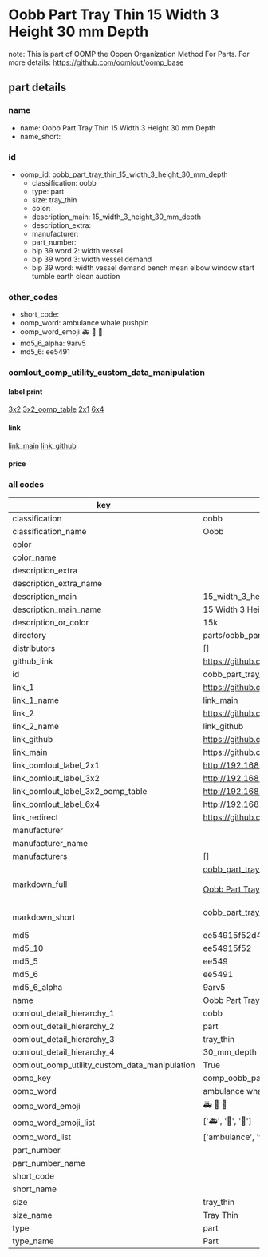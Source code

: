 # Oobb Part Tray Thin 15 Width 3 Height 30 mm Depth  

note: This is part of OOMP the Oopen Organization Method For Parts. For more details: https://github.com/oomlout/oomp_base

##  part details
  







### name
* name: Oobb Part Tray Thin 15 Width 3 Height 30 mm Depth
* name_short: 
### id
* oomp_id: oobb_part_tray_thin_15_width_3_height_30_mm_depth
  * classification: oobb
  * type: part
  * size: tray_thin
  * color: 
  * description_main: 15_width_3_height_30_mm_depth
  * description_extra: 
  * manufacturer: 
  * part_number: 
  * bip 39 word 2: width vessel
  * bip 39 word 3: width vessel demand
  * bip 39 word: width vessel demand bench mean elbow window start tumble earth clean auction

### other_codes
* short_code: 
* oomp_word: ambulance whale pushpin
* oomp_word_emoji :ambulance: :whale: :pushpin:
* md5_6_alpha: 9arv5
* md5_6: ee5491






### oomlout_oomp_utility_custom_data_manipulation
#### label print
[3x2](http://192.168.1.245:1112/?label=oomp%209arv5)
[3x2_oomp_table](http://192.168.1.108:1112/?label=oomp%209arv5)
[2x1](http://192.168.1.242:1112/?label=oomp%209arv5)
[6x4](http://192.168.1.55:1112/?label=oomp%209arv5)    

#### link

[link_main](https://github.com/oomlout/oomlout_oomp_version_1_messy/tree/main/parts/oobb_part_tray_thin_15_width_3_height_30_mm_depth) [link_github](https://github.com/oomlout/oomlout_oomp_version_1_messy/tree/main/parts/oobb_part_tray_thin_15_width_3_height_30_mm_depth)                             

#### price







### all codes 
| key | value |  
| --- | --- |  
| classification | oobb |  
| classification_name | Oobb |  
| color |  |  
| color_name |  |  
| description_extra |  |  
| description_extra_name |  |  
| description_main | 15_width_3_height_30_mm_depth |  
| description_main_name | 15 Width 3 Height 30 mm Depth |  
| description_or_color | 15k |  
| directory | parts/oobb_part_tray_thin_15_width_3_height_30_mm_depth |  
| distributors | [] |  
| github_link | https://github.com/oomlout/oomlout_oomp_part_src/tree/main/parts/oobb_part_tray_thin_15_width_3_height_30_mm_depth |  
| id | oobb_part_tray_thin_15_width_3_height_30_mm_depth |  
| link_1 | https://github.com/oomlout/oomlout_oomp_version_1_messy/tree/main/parts/oobb_part_tray_thin_15_width_3_height_30_mm_depth |  
| link_1_name | link_main |  
| link_2 | https://github.com/oomlout/oomlout_oomp_version_1_messy/tree/main/parts/oobb_part_tray_thin_15_width_3_height_30_mm_depth |  
| link_2_name | link_github |  
| link_github | https://github.com/oomlout/oomlout_oomp_version_1_messy/tree/main/parts/oobb_part_tray_thin_15_width_3_height_30_mm_depth |  
| link_main | https://github.com/oomlout/oomlout_oomp_version_1_messy/tree/main/parts/oobb_part_tray_thin_15_width_3_height_30_mm_depth |  
| link_oomlout_label_2x1 | http://192.168.1.242:1112/?label=oomp%209arv5 |  
| link_oomlout_label_3x2 | http://192.168.1.245:1112/?label=oomp%209arv5 |  
| link_oomlout_label_3x2_oomp_table | http://192.168.1.108:1112/?label=oomp%209arv5 |  
| link_oomlout_label_6x4 | http://192.168.1.55:1112/?label=oomp%209arv5 |  
| link_redirect | https://github.com/oomlout/oomlout_oomp_version_1_messy/tree/main/parts/oobb_part_tray_thin_15_width_3_height_30_mm_depth |  
| manufacturer |  |  
| manufacturer_name |  |  
| manufacturers | [] |  
| markdown_full | [oobb_part_tray_thin_15_width_3_height_30_mm_depth](none)<br>[](none)<br>[Oobb Part Tray Thin 15 Width 3 Height 30 Mm Depth](none)<br><br> |  
| markdown_short | [oobb_part_tray_thin_15_width_3_height_30_mm_depth](none)<br><br> |  
| md5 | ee54915f52d4bf6d1cc4e150747cc7d6 |  
| md5_10 | ee54915f52 |  
| md5_5 | ee549 |  
| md5_6 | ee5491 |  
| md5_6_alpha | 9arv5 |  
| name | Oobb Part Tray Thin 15 Width 3 Height 30 mm Depth |  
| oomlout_detail_hierarchy_1 | oobb |  
| oomlout_detail_hierarchy_2 | part |  
| oomlout_detail_hierarchy_3 | tray_thin |  
| oomlout_detail_hierarchy_4 | 30_mm_depth |  
| oomlout_oomp_utility_custom_data_manipulation | True |  
| oomp_key | oomp_oobb_part_tray_thin_15_width_3_height_30_mm_depth |  
| oomp_word | ambulance whale pushpin |  
| oomp_word_emoji | :ambulance: :whale: :pushpin: |  
| oomp_word_emoji_list | [':ambulance:', ':whale:', ':pushpin:'] |  
| oomp_word_list | ['ambulance', 'whale', 'pushpin'] |  
| part_number |  |  
| part_number_name |  |  
| short_code |  |  
| short_name |  |  
| size | tray_thin |  
| size_name | Tray Thin |  
| type | part |  
| type_name | Part |  
